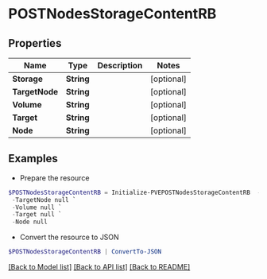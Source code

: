 # POSTNodesStorageContentRB
## Properties

Name | Type | Description | Notes
------------ | ------------- | ------------- | -------------
**Storage** | **String** |  | [optional] 
**TargetNode** | **String** |  | [optional] 
**Volume** | **String** |  | [optional] 
**Target** | **String** |  | [optional] 
**Node** | **String** |  | [optional] 

## Examples

- Prepare the resource
```powershell
$POSTNodesStorageContentRB = Initialize-PVEPOSTNodesStorageContentRB  -Storage null `
 -TargetNode null `
 -Volume null `
 -Target null `
 -Node null
```

- Convert the resource to JSON
```powershell
$POSTNodesStorageContentRB | ConvertTo-JSON
```

[[Back to Model list]](../README.md#documentation-for-models) [[Back to API list]](../README.md#documentation-for-api-endpoints) [[Back to README]](../README.md)

